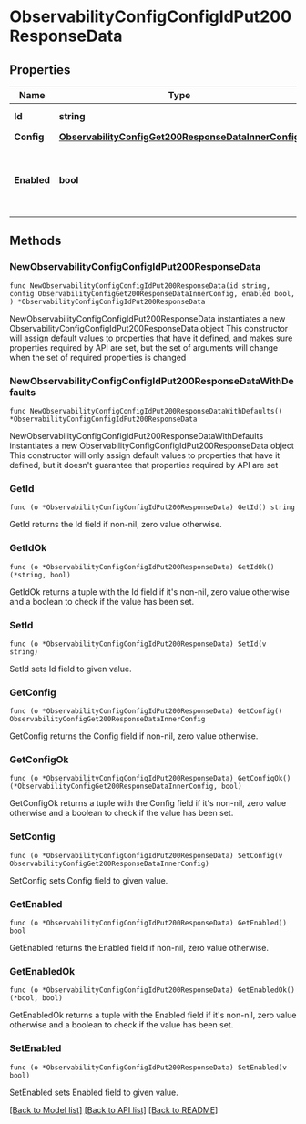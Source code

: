# ObservabilityConfigConfigIdPut200ResponseData

## Properties

Name | Type | Description | Notes
------------ | ------------- | ------------- | -------------
**Id** | **string** | The id of the configuration. | 
**Config** | [**ObservabilityConfigGet200ResponseDataInnerConfig**](ObservabilityConfigGet200ResponseDataInnerConfig.md) |  | 
**Enabled** | **bool** | When enabled, use this provider for apps observability monitoring. | 

## Methods

### NewObservabilityConfigConfigIdPut200ResponseData

`func NewObservabilityConfigConfigIdPut200ResponseData(id string, config ObservabilityConfigGet200ResponseDataInnerConfig, enabled bool, ) *ObservabilityConfigConfigIdPut200ResponseData`

NewObservabilityConfigConfigIdPut200ResponseData instantiates a new ObservabilityConfigConfigIdPut200ResponseData object
This constructor will assign default values to properties that have it defined,
and makes sure properties required by API are set, but the set of arguments
will change when the set of required properties is changed

### NewObservabilityConfigConfigIdPut200ResponseDataWithDefaults

`func NewObservabilityConfigConfigIdPut200ResponseDataWithDefaults() *ObservabilityConfigConfigIdPut200ResponseData`

NewObservabilityConfigConfigIdPut200ResponseDataWithDefaults instantiates a new ObservabilityConfigConfigIdPut200ResponseData object
This constructor will only assign default values to properties that have it defined,
but it doesn't guarantee that properties required by API are set

### GetId

`func (o *ObservabilityConfigConfigIdPut200ResponseData) GetId() string`

GetId returns the Id field if non-nil, zero value otherwise.

### GetIdOk

`func (o *ObservabilityConfigConfigIdPut200ResponseData) GetIdOk() (*string, bool)`

GetIdOk returns a tuple with the Id field if it's non-nil, zero value otherwise
and a boolean to check if the value has been set.

### SetId

`func (o *ObservabilityConfigConfigIdPut200ResponseData) SetId(v string)`

SetId sets Id field to given value.


### GetConfig

`func (o *ObservabilityConfigConfigIdPut200ResponseData) GetConfig() ObservabilityConfigGet200ResponseDataInnerConfig`

GetConfig returns the Config field if non-nil, zero value otherwise.

### GetConfigOk

`func (o *ObservabilityConfigConfigIdPut200ResponseData) GetConfigOk() (*ObservabilityConfigGet200ResponseDataInnerConfig, bool)`

GetConfigOk returns a tuple with the Config field if it's non-nil, zero value otherwise
and a boolean to check if the value has been set.

### SetConfig

`func (o *ObservabilityConfigConfigIdPut200ResponseData) SetConfig(v ObservabilityConfigGet200ResponseDataInnerConfig)`

SetConfig sets Config field to given value.


### GetEnabled

`func (o *ObservabilityConfigConfigIdPut200ResponseData) GetEnabled() bool`

GetEnabled returns the Enabled field if non-nil, zero value otherwise.

### GetEnabledOk

`func (o *ObservabilityConfigConfigIdPut200ResponseData) GetEnabledOk() (*bool, bool)`

GetEnabledOk returns a tuple with the Enabled field if it's non-nil, zero value otherwise
and a boolean to check if the value has been set.

### SetEnabled

`func (o *ObservabilityConfigConfigIdPut200ResponseData) SetEnabled(v bool)`

SetEnabled sets Enabled field to given value.



[[Back to Model list]](../README.md#documentation-for-models) [[Back to API list]](../README.md#documentation-for-api-endpoints) [[Back to README]](../README.md)


